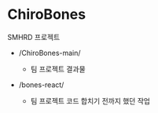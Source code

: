 # ChiroBones
SMHRD 프로젝트

- /ChiroBones-main/
    - 팀 프로젝트 결과물

- /bones-react/
    - 팀 프로젝트 코드 합치기 전까지 했던 작업
